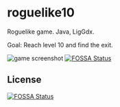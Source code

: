 # roguelike10

Roguelike game.
Java, LigGdx.

Goal: Reach level 10 and find the exit.

![game screenshot](https://pp.userapi.com/c824604/v824604313/127671/e4CvRnJCBXo.jpg)
[![FOSSA Status](https://app.fossa.io/api/projects/git%2Bgithub.com%2FDimamoN%2Froguelike10.svg?type=shield)](https://app.fossa.io/projects/git%2Bgithub.com%2FDimamoN%2Froguelike10?ref=badge_shield)


## License
[![FOSSA Status](https://app.fossa.io/api/projects/git%2Bgithub.com%2FDimamoN%2Froguelike10.svg?type=large)](https://app.fossa.io/projects/git%2Bgithub.com%2FDimamoN%2Froguelike10?ref=badge_large)